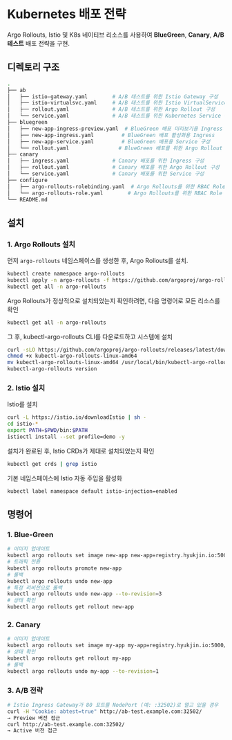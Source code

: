 # Kubernetes 배포 전략
Argo Rollouts, Istio 및 K8s 네이티브 리소스를 사용하여 **BlueGreen**, **Canary**, **A/B 테스트** 배포 전략을 구현.

## 디렉토리 구조

```bash
.
├── ab
│   ├── istio-gateway.yaml        # A/B 테스트를 위한 Istio Gateway 구성
│   ├── istio-virtualsvc.yaml     # A/B 테스트를 위한 Istio VirtualService 구성
│   ├── rollout.yaml              # A/B 테스트를 위한 Argo Rollout 구성
│   └── service.yaml              # A/B 테스트를 위한 Kubernetes Service 구성
├── bluegreen
│   ├── new-app-ingress-preview.yaml  # BlueGreen 배포 미리보기용 Ingress
│   ├── new-app-ingress.yaml         # BlueGreen 배포 활성화용 Ingress
│   ├── new-app-service.yaml         # BlueGreen 배포용 Service 구성
│   └── rollout.yaml                # BlueGreen 배포를 위한 Argo Rollout 구성
├── canary
│   ├── ingress.yaml              # Canary 배포를 위한 Ingress 구성
│   ├── rollout.yaml              # Canary 배포를 위한 Argo Rollout 구성
│   └── service.yaml              # Canary 배포를 위한 Service 구성
├── configure
│   ├── argo-rollouts-rolebinding.yaml  # Argo Rollouts를 위한 RBAC RoleBinding
│   └── argo-rollouts-role.yaml        # Argo Rollouts를 위한 RBAC Role
└── README.md

```
## 설치

### 1. Argo Rollouts 설치

먼저 `argo-rollouts` 네임스페이스를 생성한 후, Argo Rollouts를 설치.

```bash
kubectl create namespace argo-rollouts
kubectl apply -n argo-rollouts -f https://github.com/argoproj/argo-rollouts/releases/latest/download/install.yaml
kubectl get all -n argo-rollouts
```

Argo Rollouts가 정상적으로 설치되었는지 확인하려면, 다음 명령어로 모든 리소스를 확인
```bash
kubectl get all -n argo-rollouts
```
그 후, kubectl-argo-rollouts CLI를 다운로드하고 시스템에 설치
```bash
curl -sLO https://github.com/argoproj/argo-rollouts/releases/latest/download/kubectl-argo-rollouts-linux-amd64
chmod +x kubectl-argo-rollouts-linux-amd64
mv kubectl-argo-rollouts-linux-amd64 /usr/local/bin/kubectl-argo-rollouts
kubectl-argo-rollouts version
```
### 2. Istio 설치

Istio를 설치

```bash
curl -L https://istio.io/downloadIstio | sh -
cd istio-*
export PATH=$PWD/bin:$PATH
istioctl install --set profile=demo -y
```
설치가 완료된 후, Istio CRDs가 제대로 설치되었는지 확인
```bash
kubectl get crds | grep istio
```
기본 네임스페이스에 Istio 자동 주입을 활성화
```bash
kubectl label namespace default istio-injection=enabled
```
## 명령어

### 1. Blue-Green
```bash
# 이미지 업데이트
kubectl argo rollouts set image new-app new-app=registry.hyukjin.io:5000/nginx:v20250422123952
# 트래픽 전환
kubectl argo rollouts promote new-app
# 롤백
kubectl argo rollouts undo new-app
# 특정 리비전으로 롤백
kubectl argo rollouts undo new-app --to-revision=3
# 상태 확인
kubectl argo rollouts get rollout new-app
```

### 2. Canary
```bash
# 이미지 업데이트
kubectl argo rollouts set image my-app my-app=registry.hyukjin.io:5000/nginx:v20250423091446
# 상태 확인
kubectl argo rollouts get rollout my-app
# 롤백
kubectl argo rollouts undo my-app --to-revision=1
```

### 3. A/B 전략
```bash
# Istio Ingress Gateway가 80 포트를 NodePort (예: :32502)로 열고 있을 경우
curl -H "Cookie: abtest=true" http://ab-test.example.com:32502/
→ Preview 버전 접근
curl http://ab-test.example.com:32502/
→ Active 버전 접근
```
